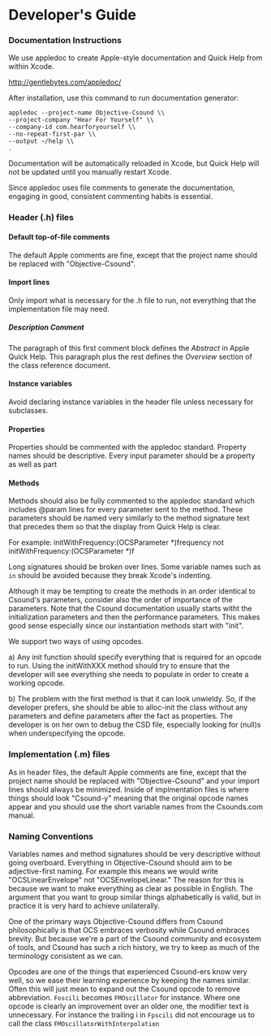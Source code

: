 Developer's Guide
=================

### Documentation Instructions

We use appledoc to create Apple-style documentation and Quick Help from within Xcode.

http://gentlebytes.com/appledoc/

After installation, use this command to run documentation generator:

    appledoc --project-name Objective-Csound \\
    --project-company "Hear For Yourself" \\
    --company-id com.hearforyourself \\
    --no-repeat-first-par \\
    --output ~/help \\
    .

Documentation will be automatically reloaded in Xcode, but Quick Help will not be updated until you manually restart Xcode.

Since appledoc uses file comments to generate the documentation, engaging in good, consistent commenting habits is essential. 

### Header (.h) files

#### Default top-of-file comments
The default Apple comments are fine, except that the project name should be replaced with "Objective-Csound".

#### Import lines
Only import what is necessary for the .h file to run, not everything that the implementation file may need.

##### Description Comment
The paragraph of this first comment block defines the *Abstract* in Apple Quick Help.  This paragraph plus the rest defines the *Overview* section of the class reference document.

#### Instance variables
Avoid declaring instance variables in the header file unless necessary for subclasses.

#### Properties
Properties should be commented with the appledoc standard.  Property names should be descriptive.  Every input parameter should be a property as well as part

#### Methods
Methods should also be fully commented to the appledoc standard which includes @param lines for every parameter sent to the method.  These parameters should be named very similarly to the method signature text that precedes them so that the display from Quick Help is clear.  

For example:
	initWithFrequency:(OCSParameter *)frequency
not 
	initWithFrequency:(OCSParameter *)f

Long signatures should be broken over lines.  Some variable names such as `in` should be avoided because they break Xcode's indenting.

Although it may be tempting to create the methods in an order identical to Csound's parameters, consider also the order of importance of the parameters.  Note that the Csound documentation usually starts witht the initialization parameters and then the performance parameters.  This makes good sense especially since our instantiation methods start with "init".  

We support two ways of using opcodes.

a) Any init function should specify everything that is required for an opcode to run.  Using the initWithXXX method should try to ensure that the developer will see everything she needs to populate in order to create a working opcode.

b) The problem with the first method is that it can look unwieldy.  So, if the developer prefers, she should be able to alloc-init the class without any parameters and define parameters after the fact as properties. The developer is on her own to debug the CSD file, especially looking for (null)s when underspecifying the opcode. 

### Implementation (.m) files
As in header files, the default Apple comments are fine, except that the project name should be replaced with "Objective-Csound" and your import lines should always be minimized.  Inside of implmentation files is where things should look "Csound-y" meaning that the original opcode names appear and you should use the short variable names from the Csounds.com manual.

### Naming Conventions
Variables names and method signatures should be very descriptive without going overboard.  Everything in Objective-Csound should aim to be adjective-first naming.  For example this means we would write "OCSLinearEnvelope" not "OCSEnvelopeLinear." The reason for this is because we want to make everything as clear as possible in English.  The argument that you want to group similar things alphabetically is valid, but in practice it is very hard to achieve unilaterally.  

One of the primary ways Objective-Csound differs from Csound philosophically is that OCS embraces verbosity while Csound embraces brevity.  But because we're a part of the Csound community and ecosystem of tools, and Csound has such a rich history, we try to keep as much of the terminology consistent as we can.

Opcodes are one of the things that experienced Csound-ers know very well, so we ease their learning experience by keeping the names similar.  Often this will just mean to expand out the Csound opcode to remove abbreviation. `Foscili` becomes `FMOscillator` for instance.  Where one opcode is clearly an improvement over an older one, the modifier text is unnecessary.  For instance the trailing i in `Fpscili` did not encourage us to call the class `FMOscillatorWithInterpolation`




